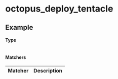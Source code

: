 # octopus_deploy_tentacle



## Example


#### Type

```ruby

```

#### Matchers

| Matcher | Description |
|:--------|:------------|